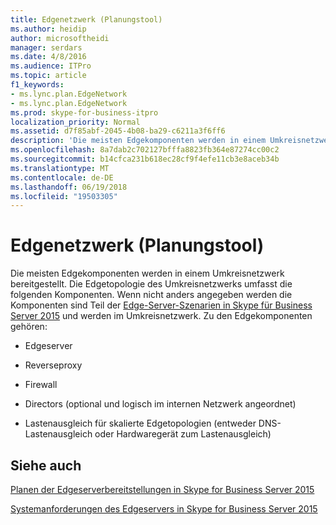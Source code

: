 ```yaml
---
title: Edgenetzwerk (Planungstool)
ms.author: heidip
author: microsoftheidi
manager: serdars
ms.date: 4/8/2016
ms.audience: ITPro
ms.topic: article
f1_keywords:
- ms.lync.plan.EdgeNetwork
- ms.lync.plan.EdgeNetwork
ms.prod: skype-for-business-itpro
localization_priority: Normal
ms.assetid: d7f85abf-2045-4b08-ba29-c6211a3f6ff6
description: 'Die meisten Edgekomponenten werden in einem Umkreisnetzwerk bereitgestellt. Die Edgetopologie des Umkreisnetzwerks umfasst die folgenden Komponenten. Wenn nicht anders angegeben werden die Komponenten sind Teil der Edge-Server-Szenarien in Skype für Business Server 2015 und werden im Umkreisnetzwerk. Zu den Edgekomponenten gehören:'
ms.openlocfilehash: 8a7dab2c702127bfffa8823fb364e87274cc00c2
ms.sourcegitcommit: b14cfca231b618ec28cf9f4efe11cb3e8aceb34b
ms.translationtype: MT
ms.contentlocale: de-DE
ms.lasthandoff: 06/19/2018
ms.locfileid: "19503305"
---
```

# <a name="edge-network-planning-tool"></a>Edgenetzwerk (Planungstool)
 
Die meisten Edgekomponenten werden in einem Umkreisnetzwerk bereitgestellt. Die Edgetopologie des Umkreisnetzwerks umfasst die folgenden Komponenten. Wenn nicht anders angegeben werden die Komponenten sind Teil der [Edge-Server-Szenarien in Skype für Business Server 2015](../../plan-your-deployment/edge-server-deployments/scenarios.md) und werden im Umkreisnetzwerk. Zu den Edgekomponenten gehören:
  
- Edgeserver
    
- Reverseproxy
    
- Firewall
    
- Directors (optional und logisch im internen Netzwerk angeordnet)
    
- Lastenausgleich für skalierte Edgetopologien (entweder DNS-Lastenausgleich oder Hardwaregerät zum Lastenausgleich)
    
## <a name="see-also"></a>Siehe auch

[Planen der Edgeserverbereitstellungen in Skype for Business Server 2015](../../plan-your-deployment/edge-server-deployments/edge-server-deployments.md)
  
[Systemanforderungen des Edgeservers in Skype for Business Server 2015](../../plan-your-deployment/edge-server-deployments/system-requirements.md)